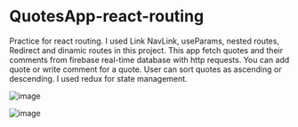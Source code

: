 # QuotesApp-react-routing
Practice for react routing. I used Link NavLink, useParams, nested routes, Redirect and dinamic routes in this project. 
This app fetch quotes and their comments from firebase real-time database with http requests. You can add quote or write comment for a quote. User can sort quotes as ascending or descending. I used redux for state management.

![image](https://user-images.githubusercontent.com/60651308/124106794-dc261480-da64-11eb-8915-238dad797db4.png)

![image](https://user-images.githubusercontent.com/60651308/124107536-9d448e80-da65-11eb-83e8-7a726795158c.png)
